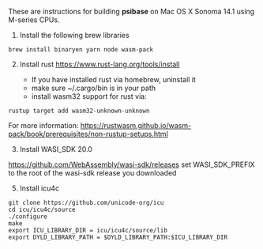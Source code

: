 
These are instructions for building **psibase** on Mac OS X Sonoma 14.1 using M-series CPUs.

1. Install the following brew libraries 

  ``` 
  brew install binaryen yarn node wasm-pack 
  ```

2. Install rust https://www.rust-lang.org/tools/install

   - If you have installed rust via homebrew, uninstall it
   - make sure ~/.cargo/bin is in your path
   - install wasm32 support for rust via:

  ``` 
  rustup target add wasm32-unknown-unknown 
  ```

  For more information: https://rustwasm.github.io/wasm-pack/book/prerequisites/non-rustup-setups.html

3. Install WASI_SDK 20.0 

  https://github.com/WebAssembly/wasi-sdk/releases
  set WASI_SDK_PREFIX to the root of the wasi-sdk release you downloaded


5. Install icu4c 

```
git clone https://github.com/unicode-org/icu
cd icu/icu4c/source
./configure
make
export ICU_LIBRARY_DIR = icu/icu4c/source/lib
export DYLD_LIBRARY_PATH = $DYLD_LIBRARY_PATH:$ICU_LIBRARY_DIR
```


